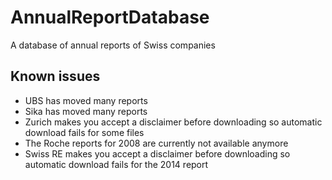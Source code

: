 # AnnualReportDatabase
A database of annual reports of Swiss companies

## Known issues
* UBS has moved many reports
* Sika has moved many reports
* Zurich makes you accept a disclaimer before downloading so automatic download fails for some files
* The Roche reports for 2008 are currently not available anymore
* Swiss RE makes you accept a disclaimer before downloading so automatic download fails for the 2014 report
